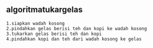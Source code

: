 ## algoritmatukargelas
```
1.siapkan wadah kosong
2.pindahkan gelas berisi teh dan kopi ke wadah kosong
3.tukarkan gelas berisi teh dan kopi
4.pindahkan kopi dan teh dari wadah kosong ke gelas
```
